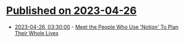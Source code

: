 # [Published on 2023-04-26](index.md)

* [2023-04-26, 03:30:00](https://tech.slashdot.org/story/23/04/25/2116216/meet-the-people-who-use-notion-to-plan-their-whole-lives?utm_source=rss1.0mainlinkanon&utm_medium=feed) - [Meet the People Who Use 'Notion' To Plan Their Whole Lives](https://tech.slashdot.org/story/23/04/25/2116216/meet-the-people-who-use-notion-to-plan-their-whole-lives?utm_source=rss1.0mainlinkanon&utm_medium=feed)
